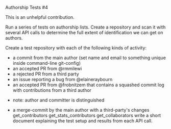 Authorship Tests #4

This is an unhelpful contribution.

Run a series of tests on authorship lists. Create a repository and scan it with several API calls to determine the full extent of identification we can get on authors.

 Create a test repository with each of the following kinds of activity:
* a commit from the main author (set name and email to something unique inside command-line git-config)
* an accepted PR from @rmmilewi
* a rejected PR from a third party
* an issue reporting a bug from @elaineraybourn
* an accepted PR from @frobnitzem that contains a squashed commit log with contributions from a third author
- note: author and committer is distinguished
* a merge-commit by the main author with a third-party's changes
 get_contributors
 get_stats_contributors
 get_collaborators
 write a short document explaining the test setup and results from each API call.
